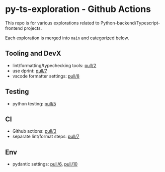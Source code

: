 # py-ts-exploration - Github Actions

This repo is for various explorations related to Python-backend/Typescript-frontend projects.

Each exploration is merged into `main` and categorized below.

## Tooling and DevX

- lint/formatting/typechecking tools: [pull/2](https://github.com/joecox/py-ts-exploration/pull/2)
- use dprint: [pull/7](https://github.com/joecox/py-ts-exploration/pull/7)
- vscode formatter settings: [pull/8](https://github.com/joecox/py-ts-exploration/pull/8)

## Testing
- python testing: [pull/5](https://github.com/joecox/py-ts-exploration/pull/5)

## CI
- Github actions: [pull/3](https://github.com/joecox/py-ts-exploration/pull/3)
- separate lint/format steps: [pull/7](https://github.com/joecox/py-ts-exploration/pull/7)

## Env

- pydantic settings: [pull/6](https://github.com/joecox/py-ts-exploration/pull/6), [pull/10](https://github.com/joecox/py-ts-exploration/pull/10)
